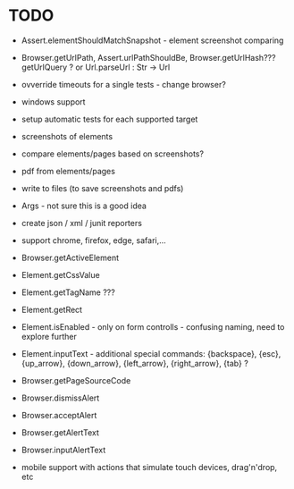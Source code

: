 # TODO

- Assert.elementShouldMatchSnapshot - element screenshot comparing

- Browser.getUrlPath, Assert.urlPathShouldBe, Browser.getUrlHash??? getUrlQuery
  ? or Url.parseUrl : Str -> Url
- ovverride timeouts for a single tests - change browser?

- windows support
- setup automatic tests for each supported target
- screenshots of elements
- compare elements/pages based on screenshots?
- pdf from elements/pages
- write to files (to save screenshots and pdfs)
- Args - not sure this is a good idea
- create json / xml / junit reporters
- support chrome, firefox, edge, safari,...
- Browser.getActiveElement
- Element.getCssValue
- Element.getTagName ???
- Element.getRect
- Element.isEnabled - only on form controlls - confusing naming, need to explore
  further
- Element.inputText - additional special commands: {backspace}, {esc},
  {up_arrow}, {down_arrow}, {left_arrow}, {right_arrow}, {tab} ?
- Browser.getPageSourceCode
- Browser.dismissAlert
- Browser.acceptAlert
- Browser.getAlertText
- Browser.inputAlertText

- mobile support with actions that simulate touch devices, drag'n'drop, etc
